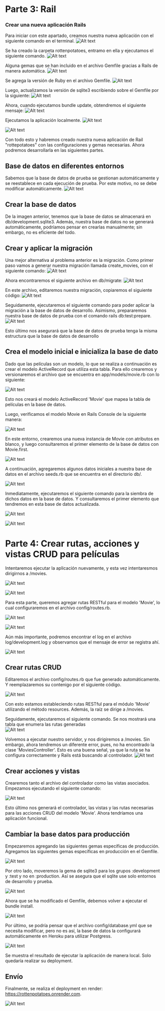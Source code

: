 # Parte 3: Rail

### Crear una nueva aplicación Rails

Para iniciar con este apartado, creamos nuestra nueva aplicación con el siguiente comando en el terminal.
![Alt text](img/image.png)

Se ha creado la carpeta rottenpotatoes, entramo en ella y ejecutamos el siguiente comando.
![Alt text](img/image-1.png)

Alguna gemas que se han incluido en el archivo Gemfile gracias a Rails de manera automática.
![Alt text](img/image-2.png)

Se agrega la versión de Ruby en el archivo Gemfile.
![Alt text](img/image-3.png)

Luego, actualizamos la versión de sqlite3 escribiendo sobre el Gemfile por la siguiente:
![Alt text](img/image-4.png)

Ahora, cuando ejecutamos bundle update, obtendremos el siguiente mensaje:
![Alt text](img/image-5.png)

Ejecutamos la aplicación localmente.
![Alt text](img/image-6.png)


![Alt text](img/image-7.png)

Con todo esto y habremos creado nuestra nueva aplicación de Rail "rottepotatoes" con las configuraciones y gemas necesarias. Ahora podremos desarrollarla en las siguientes partes. 


## Base de datos en diferentes entornos

Sabemos que la base de datos de prueba se gestionan automáticamente y se reestablece en cada ejecución de prueba. Por este motivo, no se debe modificar automáticamente. 
![Alt text](img/image-8.png)


## Crear la base de datos

De la imagen anterior, tenemos que la base de datos se almacenará en db/development.sqlite3. Además, nuestra base de datos no se generará automáticamente, podríamos pensar en crearlas manualmente; sin embargo, no es eficiente del todo.


## Crear y aplicar la migración

Una mejor alternativa al problema anterior es la migración. Como primer paso vamos a generar nuestra migración llamada create_movies, con el siguiente comando:
![Alt text](img/image-10.png)

Ahora encontraremos el siguiente archivo en db/migrate:
![Alt text](img/image-11.png)

En este archivo, editaremos nuestra migración, copiaremos el siguiente código:
![Alt text](img/image-12.png)

Seguidamente, ejecutaremos el siguiente comando para poder aplicar la migración a la base de datos de desarrollo. Asimismo, prepararemos nuestra base de datos de prueba con el comando rails db:test:prepare.
![Alt text](img/image-13.png)

Esto último nos asegurará que la base de datos de prueba tenga la misma estructura que la base de datos de desarrollo


## Crea el modelo inicial e inicializa la base de dato
Dado que las películas son un modelo, lo que se realiza a continuación es crear el modelo ActiveRecord que utiliza esta tabla. Para ello crearemos y versionaremos el archivo que se encuentra en app/models/movie.rb con lo siguiente:

![Alt text](img/image-14.png)

Esto nos creará el modelo ActiveRecord 'Movie' que mapea la tabla de películas en la base de datos.

Luego, verificamos el modelo Movie en Rails Console de la siguiente manera:

![Alt text](img/image-15.png)

En este entorno, crearemos una nueva instancia de Movie con atributos en blanco, y luego consultaremos el primer elemento de la base de datos con Movie.first.

![Alt text](img/image-16.png)

A continuación, agregaremos algunos datos iniciales a nuestra base de datos en el archivo seeds.rb que se encuentra en el directorio db/.

![Alt text](img/image-17.png)

Inmediatamente, ejecutaremos el siguiente comando para la siembra de dichos datos en la base de datos. Y consultaremos el primer elemento que tendremos en esta base de datos actualizada.

![Alt text](img/image-18.png)

![Alt text](img/image-19.png)
 

# Parte 4: Crear rutas, acciones y vistas CRUD para películas

Intentaremos ejecutar la aplicación nuevamente, y esta vez intentaresmos dirigirnos a /movies.

![Alt text](img/image-21.png)


![Alt text](img/image-22.png)

Para esta parte, queremos agregar rutas RESTful para el modelo 'Movie', lo cual configuraremos en el archivo config/routes.rb. 

![Alt text](img/image-20.png)

![Alt text](img/image-23.png)

Aún más importante, podremos encontrar el log en el archivo log/development.log y observamos que el mensaje de error se registra ahí.

![Alt text](img/image-24.png)

## Crear rutas CRUD

Editaremos el archivo config/routes.rb que fue generado automáticamente. Y reemplazaremos su contenigo por el siguiente código.

![Alt text](img/image-25.png)

Con esto estamos estableciendo rutas RESTful para el módulo 'Movie' utilizando el método resources. Además, la raíz se dirige a /movies.

Seguidamente, ejecutaremos el siguiente comando. Se nos mostrará una tabla que enumera las rutas generadas  
![Alt text](img/image-26.png)

Volvemos a ejecutar nuestro servidor, y nos dirigiremos a /movies. Sin embargo, ahora tendremos un diferente error, pues, no ha encontrado la clase 'MoviesController'. Esto es una buena señal, ya que la ruta se ha configura correctamente y Rails está buscando al controlador.
![Alt text](img/image-27.png)


## Crear acciones y vistas

Crearemos tanto el archivo del controlador como las vistas asociados. Empezamos ejecutando el siguiente comando:

![Alt text](img/image-28.png)

Esto último nos generará el controlador, las vistas y las rutas necesarias para las acciones CRUD del modelo 'Movie'. Ahora tendríamos una aplicación funcional.


## Cambiar la base datos para producción

Empezaremos agregando las siguientes gemas específicas de producción. Agregamos las siguientes gemas específicas en producción en el Gemfile.

![Alt text](img/image-29.png)

Por otro lado, moveremos la gema de sqlite3 para los grupos :development y :test y no en :production. Así se asegura que el sqlite use solo entornos de desarrollo y prueba.

![Alt text](img/image-30.png)

Ahora que se ha modificado el Gemfile, debemos volver a ejecutar el bundle install.

![Alt text](img/image-31.png)

Por último, se podría pensar que el archivo config/database.yml que se necesita modificar, pero no es así, la base de datos la configurará automáticamente en Heroku para utilizar Postgress. 

![Alt text](img/image-32.png)

Se muestra el resultado de ejecutar la aplicación de manera local. Solo quedaría realizar su deployment.


## Envío

Finalmente, se realiza el deployment en render: https://rottenpotatoes.onrender.com.

![Alt text](img/image-33.png)

